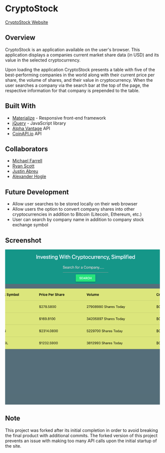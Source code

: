 # CryptoStock

[CryptoStock Website](https://alxndryn.github.io/CryptoStock/)

## Overview

CryptoStock is an application available on the user's browser. This application displays a companies current market share data (in USD) and its value in the selected cryptocurrency.

Upon loading the application CryptoStock presents a table with five of the best-performing companies in the world along with their current price per share, the volume of shares, and their value in cryptocurrency. When the user searches a company via the search bar at the top of the page, the respective information for that company is prepended to the table.

## Built With

- [Materialize](https://materializecss.com/) - Responsive front-end framework
- [jQuery](https://jquery.com/) - JavaScript library
- [Alpha Vantage](https://www.alphavantage.co/) API
- [CoinAPI.io](https://www.coinapi.io/) API

## Collaborators

- [Michael Farrell](https://github.com/MFarrell242)
- [Ryan Scott](https://github.com/ryanscott906)
- [Justin Abreu](https://github.com/JGABREU2145) 
- [Alexander Hogle](https://github.com/alxndryn)

## Future Development

- Allow user searches to be stored locally on their web browser
- Allow users the option to convert company shares into other cryptocurrencies in addition to Bitcoin (Litecoin, Ethereum, etc.)
- User can search by company name in addition to company stock exchange symbol

## Screenshot

![](cryptostock.png)

## Note

This project was forked after its initial completion in order to avoid breaking the final product with additional commits. The forked version of this project prevents an issue with making too many API calls upon the initial startup of the site.    
